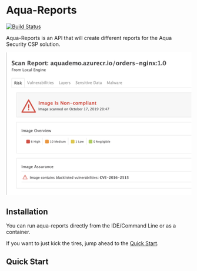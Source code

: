 # Aqua-Reports

[![Build Status](https://travis-ci.org/BryanKMorrow/aqua-reports.svg?branch=master)](https://travis-ci.org/BryanKMorrow/aqua-reports)

Aqua-Reports is an API that will create different reports for the Aqua Security CSP solution.


![image assurance](images/aqua-reports-image-compliance.png)

## Installation

You can run aqua-reports directly from the IDE/Command Line or as a container.

If you want to just kick the tires, jump ahead to the [Quick Start](#quick-start).


## Quick Start

